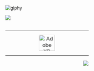 
![giphy](https://user-images.githubusercontent.com/76794262/190620266-27148dc8-43b8-443c-bde3-8b8d1002ec9d.gif)

<div align="left">
            <a href="https://paypal.me/jindrasuba" target="_blank" style="display: inline-block;">
                <img
                    src="https://img.shields.io/badge/Donate-PayPal-blue.svg?style=flat-square&logo=paypal" 
                    align="left"
                />
            </a></div>  

<br/>  
<table><tr><td valign="top" width="33%">

<div align="center">  
<a href="https://www.adobe.com/in/products/xd.html" target="_blank"><img style="margin: 10px" src="https://profilinator.rishav.dev/skills-assets/adobexd.png" alt="Adobe XD" height="50" /></a>  
</div>
</td></table>  

<div align="center">
<img src="https://komarev.com/ghpvc/?username=rishavanand&&style=flat-square" align="center" />
</div>  
 
